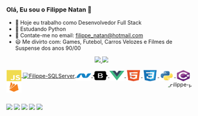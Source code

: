 ### Olá, Eu sou o Filippe Natan 👋

- 🔭 Hoje eu trabalho como Desenvolvedor Full Stack 
- 🌱 Estudando Python
- 💬 Contate-me no email: filippe_natan@hotmail.com
- 😃 Me divirto com: Games, Futebol, Carros Velozes e Filmes de Suspense dos anos 90/00

<div align="center">
  <a href="https://www.linkedin.com/in/filippe-xavier/">
  <img height="150em" src="https://github-readme-stats.vercel.app/api?username=FilippeNatan&show_icons=true&theme=dracula&include_all_commits=true&count_private=true"/>
  <img height="150em" src="https://github-readme-stats.vercel.app/api/top-langs/?username=FilippeNatan&layout=compact&langs_count=7&theme=dracula"/>
</div>
<div style="display: inline_block"><br>
  <img align="center" alt="Filippe-Js" height="30" width="40" src="https://raw.githubusercontent.com/devicons/devicon/master/icons/javascript/javascript-plain.svg">
  <img align="center" alt="Filippe-SQLServer" height="30" width="40" src="https://img.shields.io/badge/Microsoft_SQL_Server-CC2927?style=for-the-badge&logo=microsoft-sql-server&logoColor=white">
  <img align="center" alt="Filippe-Dot-Net" height="30" width="40" src="https://raw.githubusercontent.com/devicons/devicon/master/icons/dot-net/dot-net-plain.svg">
  <img align="center" alt="Filippe-Bootstrap" height="30" width="40" src="https://raw.githubusercontent.com/devicons/devicon/master/icons/bootstrap/bootstrap-plain.svg">
  <img align="center" alt="Filippe-VueJs" height="30" width="40" src="https://raw.githubusercontent.com/devicons/devicon/master/icons/vuejs/vuejs-original.svg">
  <img align="center" alt="Filippe-HTML" height="30" width="40" src="https://raw.githubusercontent.com/devicons/devicon/master/icons/html5/html5-original.svg">
  <img align="center" alt="Filippe-CSS" height="30" width="40" src="https://raw.githubusercontent.com/devicons/devicon/master/icons/css3/css3-original.svg">
  <img align="center" alt="Filippe-Python" height="30" width="40" src="https://raw.githubusercontent.com/devicons/devicon/master/icons/python/python-original.svg">
  <img align="center" alt="Filippe-Csharp" height="30" width="40" src="https://raw.githubusercontent.com/devicons/devicon/master/icons/csharp/csharp-original.svg">
  <img align="center" alt="Filippe-Firebase" height="30" width="40" src="https://raw.githubusercontent.com/devicons/devicon/master/icons/firebase/firebase-plain.svg">
  <img align="right" alt="Filippe-pic" height="150" style="border-radius:50px;" src="https://pa1.narvii.com/6506/eff54702060005e6ee62ea7206a02ca3dac14c92_hq.gif">
</div>
  
##

<div> 
  <a href="https://instagram.com/filippexavi" target="_blank"><img src="https://img.shields.io/badge/-Instagram-%23E4405F?style=for-the-badge&logo=instagram&logoColor=white" target="_blank"></a>
  <a href="https://www.linkedin.com/in/filippe-xavier" target="_blank"><img src="https://img.shields.io/badge/-LinkedIn-%230077B5?style=for-the-badge&logo=linkedin&logoColor=white" target="_blank"></a> 
  <a href = "mailto:filippeuna@gmail.com"><img src="https://img.shields.io/badge/Gmail-D14836?style=for-the-badge&logo=gmail&logoColor=white" target="_blank"></a>
  <a href = "mailto:filippe_natan@hotmail.com"><img src="https://img.shields.io/badge/-Hotmail-%23333?style=for-the-badge&logo=gmail&logoColor=white" target="_blank"></a>
  <a href = "https://wa.me/5531996321105"><img src="https://img.shields.io/badge/WhatsApp-25D366?style=for-the-badge&logo=whatsapp&logoColor=white" target="_blank"></a>
  
  
 
  <!--![Snake animation](https://github.com/FilippeNatan/FilippeNatan/blob/output/github-contribution-grid-snake.svg)-->
 
</div>
